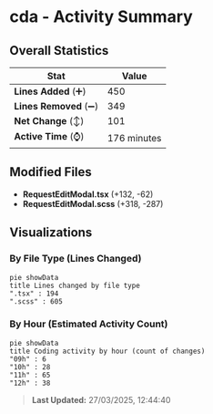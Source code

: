 # cda - Activity Summary 

## Overall Statistics

| Stat                   | Value                                                             |
| ---------------------- | ----------------------------------------------------------------- |
| **Lines Added** (➕)   | 450                                          |
| **Lines Removed** (➖) | 349                                        |
| **Net Change** (↕)    | 101                |
| **Active Time** (⌚)   | 176 minutes |


## Modified Files
- **RequestEditModal.tsx** (+132, -62)
- **RequestEditModal.scss** (+318, -287)

## Visualizations

### By File Type (Lines Changed)

```mermaid
pie showData
title Lines changed by file type
".tsx" : 194
".scss" : 605
```

### By Hour (Estimated Activity Count)

```mermaid
pie showData
title Coding activity by hour (count of changes)
"09h" : 6
"10h" : 28
"11h" : 65
"12h" : 38
```


> **Last Updated:** 27/03/2025, 12:44:40